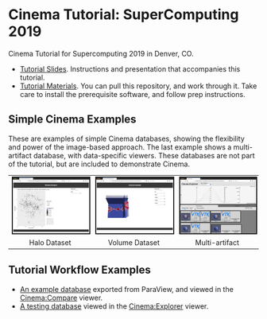 # Cinema Tutorial: SuperComputing 2019

Cinema Tutorial for Supercomputing 2019 in Denver, CO. 

- [Tutorial Slides](https://github.com/cinemascience/cinema_tutorial_slides/blob/master/2019-11_SC19/tutorial_sc19.pdf). Instructions and presentation that accompanies this tutorial.
- [Tutorial Materials](https://github.com/cinemascience/cinema_tutorial_2019-11_SC). You can pull this repository, and work through it. Take care to install the prerequisite software, and follow prep instructions.

## Simple Cinema Examples

These are examples of simple Cinema databases, showing the flexibility and power of the image-based approach. The last example shows a multi-artifact database, with data-specific viewers. These databases are not part of the tutorial, but are included to demonstrate Cinema.

<table cellspacing="10">

<tr>
<td><a href="../2019-01_ECP/materials/halo.html"><img src="../2019-01_ECP/materials/thumbs/halo.png" width="200" border="2"></a></td>
<td><a href="../2019-01_ECP/materials/volume.html"><img src="../2019-01_ECP/materials/thumbs/volume.png" width="200" border="2"></a></td>
<td><a href="../2019-01_ECP/materials/cinema_explorer.html?databases=databases.json"><img src="../2019-01_ECP/materials/thumbs/explorer.png" width="200" border="2"></a></td>
</tr>

<tr>
<td align="center">Halo Dataset</td>
<td align="center">Volume Dataset</td>
<td align="center">Multi-artifact</td>
</tr>

</table>

## Tutorial Workflow Examples
- [An example database](materials/example_compare.html) exported from ParaView, and viewed in the [Cinema:Compare](https://github.com/cinemascience/cinema_compare) viewer.
- [A testing database](materials/cinema_explorer.html) viewed in the [Cinema:Explorer](https://github.com/cinemascience/cinema_explorer) viewer.



